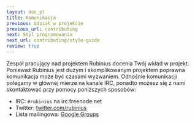 ```yaml
---
layout: doc_pl
title: Komunikacja
previous: Udział w projekcie
previous_url: contributing
next: Styl programowania
next_url: contributing/style-guide
review: true
---
```


Zespół pracujący nad projektem Rubinius docenia Twój wkład w
projekt. Ponieważ Rubinius jest dużym i skomplikowanym projektem
poprawna komunikacja może być czasami wyzwaniem. Odnośnie komunikacji
polegamy w głównej mierze na kanale IRC, ponadto możesz się z nami
skontaktować przy pomocy poniższych sposobów:

* IRC: `#rubinius` na irc.freenode.net
* Twitter: [twitter.com/rubinius](https://twitter.com/rubinius)
* Lista mailingowa: [Google Groups](https://groups.google.com/group/rubinius-dev)
